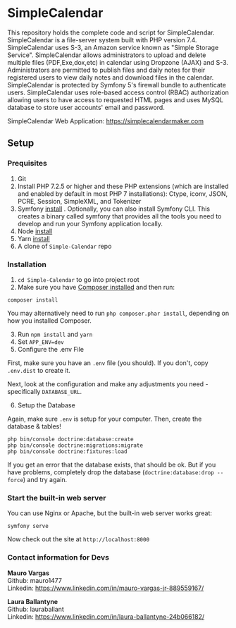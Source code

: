 # SimpleCalendar

This repository holds the complete code and script for SimpleCalendar. SimpleCalendar is a file-server system built with PHP version 7.4. SimpleCalendar uses S-3, an Amazon service known as "Simple Storage Service". SimpleCalendar allows administrators to upload and delete multiple files (PDF,Exe,dox,etc) in calendar using Dropzone (AJAX) and S-3. Administrators are permitted to publish files and daily notes for their registered users to view daily notes and download files in the calendar. SimpleCalendar is protected by Symfony 5's firewall bundle to authenticate users. SimpleCalendar uses role-based access control (RBAC) authorization allowing users to have access to requested HTML pages and uses MySQL database to store user accounts' email and password.  

SimpleCalendar Web Application: https://simplecalendarmaker.com

## Setup

### Prequisites <br />

1. Git
2. Install PHP 7.2.5 or higher and these PHP extensions (which are installed and enabled by default in most PHP 7 installations): Ctype, iconv, JSON, PCRE, Session, SimpleXML, and Tokenizer 
3. Symfony [install](https://symfony.com/download) .  Optionally, you can also install Symfony CLI. This creates a binary called symfony that provides all the tools you need to develop and run your Symfony application locally. 
4. Node [install](https://nodejs.org/en/download/current/)
5. Yarn [install](https://classic.yarnpkg.com/en/docs/install/)
6. A clone of `Simple-Calendar` repo

### Installation <br />
1. `cd Simple-Calendar` to go into project root 
2. Make sure you have [Composer installed](https://getcomposer.org/download/)
and then run:

```
composer install
```

You may alternatively need to run `php composer.phar install`, depending
on how you installed Composer. 

3. Run `npm install` and `yarn` 
4. Set `APP_ENV=dev` 
5. Configure the .env File

  First, make sure you have an `.env` file (you should).
  If you don't, copy `.env.dist` to create it.

  Next, look at the configuration and make any adjustments you
  need - specifically `DATABASE_URL`. <br />
  
6. Setup the Database 

Again, make sure `.env` is setup for your computer. Then, create
the database & tables!

```
php bin/console doctrine:database:create
php bin/console doctrine:migrations:migrate
php bin/console doctrine:fixtures:load
```

If you get an error that the database exists, that should
be ok. But if you have problems, completely drop the
database (`doctrine:database:drop --force`) and try again. 

### Start the built-in web server <br />

You can use Nginx or Apache, but the built-in web server works
great:

```
symfony serve
```

Now check out the site at `http://localhost:8000` 

### Contact information for Devs

**Mauro Vargas** <br />
Github: mauro1477 <br />
Linkedin: https://www.linkedin.com/in/mauro-vargas-jr-889559167/ 

**Laura Ballantyne** <br />
Github: lauraballant <br />
Linkedin: https://www.linkedin.com/in/laura-ballantyne-24b066182/

